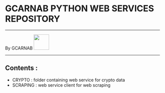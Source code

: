 # GCARNAB PYTHON WEB SERVICES REPOSITORY
___

By GCARNAB <a href='https://github.com/gcarnab'> <img src='https://avatars.githubusercontent.com/u/15156604?v=4' width="50"/></a>
___

## Contents :

- CRYPTO : folder containing web service for crypto data
- SCRAPING : web service client for web scraping


